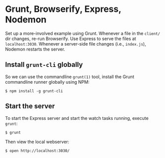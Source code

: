# Grunt, Browserify, Express, Nodemon

Set up a more-involved example using Grunt. Whenever a file in the `client/` dir
changes, re-run Browserify. Use Express to serve the files at `localhost:3030`. Whenever a
server-side file changes (i.e., `index.js`), Nodemon restarts the server.

## Install `grunt-cli` globally

So we can use the commandline `grunt(1)` tool, install the Grunt commandline
runner globally using NPM:

    $ npm install -g grunt-cli

## Start the server

To start the Express server and start the watch tasks running, execute `grunt`:

    $ grunt

Then view the local webserver:

    $ open http://localhost:3030/
